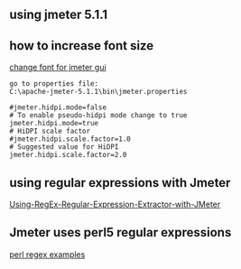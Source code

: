 ## using jmeter 5.1.1

## how to increase font size

[change font for jmeter gui](https://stackoverflow.com/questions/36899553/how-to-change-font-size-for-jmeter)

```
go to properties file:
C:\apache-jmeter-5.1.1\bin\jmeter.properties

#jmeter.hidpi.mode=false
# To enable pseudo-hidpi mode change to true
jmeter.hidpi.mode=true
# HiDPI scale factor
#jmeter.hidpi.scale.factor=1.0
# Suggested value for HiDPI
jmeter.hidpi.scale.factor=2.0
```

## using regular expressions with Jmeter

[Using-RegEx-Regular-Expression-Extractor-with-JMeter](https://guide.blazemeter.com/hc/en-us/articles/207421325-Using-RegEx-Regular-Expression-Extractor-with-JMeter)


## Jmeter uses perl5 regular expressions
[perl regex examples](http://jkorpela.fi/perl/regexp.html)
